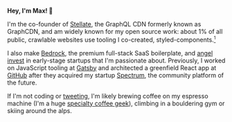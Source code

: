 **Hey, I'm Max! 👋**

I'm the co-founder of [Stellate](https://stellate.co), the GraphQL CDN formerly known as GraphCDN, and am widely known for my open source work: about 1% of all public, crawlable websites use tooling I co-created, styled-components.[<sup style="vertical-align:super;font-size:0.75em">1</sup>](https://twitter.com/mxstbr/status/1336727600996167686?s=20)

I also make [Bedrock](https://bedrock.mxstbr.com), the premium full-stack SaaS boilerplate, and [angel invest](/investing) in early-stage startups that I'm passionate about. Previously, I worked on JavaScript tooling at [Gatsby](https://gatsbyjs.com) and architected a greenfield React app at [GitHub](https://github.com) after they acquired my startup [Spectrum](https://spectrum.chat), the community platform of the future.

If I'm not coding or [tweeting](https://twitter.com/mxstbr), I'm likely brewing coffee on my espresso machine (I'm a huge [specialty coffee geek](https://github.com/mxstbr/ama/issues/46)), climbing in a bouldering gym or skiing around the alps.
